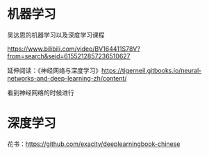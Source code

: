 # 机器学习

吴达恩的机器学习以及深度学习课程

https://www.bilibili.com/video/BV164411S78V?from=search&seid=6155212857236510627

延伸阅读：《神经网络与深度学习》https://tigerneil.gitbooks.io/neural-networks-and-deep-learning-zh/content/

看到神经网络的时候进行

# 深度学习

花书：https://github.com/exacity/deeplearningbook-chinese



